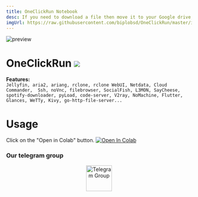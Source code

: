 ```yaml
---
title: OneClickRun Notebook
desc: If you need to download a file then move it to your Google drive, but you don't want to download on your pc, you can solve that problem with payload tool on this notebook.
imgUrl: https://raw.githubusercontent.com/biplobsd/OneClickRun/master/img/preview.gif
---
```


![preview](https://raw.githubusercontent.com/biplobsd/OneClickRun/master/img/preview.gif)

# OneClickRun <a href="https://hits.seeyoufarm.com"><img src="https://hits.seeyoufarm.com/api/count/incr/badge.svg?url=https%3A%2F%2Fgithub.com%2Fbiplobsd%2FOneClickRun&count_bg=%2379C83D&title_bg=%23555555&icon=&icon_color=%23E7E7E7&title=hits&edge_flat=false"/></a>

<b>Features:</b><br>
`Jellyfin, aria2, ariang, rclone, rclone WebUI, Netdata, Cloud Commander, 
Ssh, noVnc, filebrowser, SocialFish, L3MON, SayCheese, spotify-downloader, pyLoad, code-server, V2ray, NoMachine, Flutter, Glances, WeTTy, Kivy, go-http-file-server...`

# Usage

Click on the "Open in Colab" button.
<a href="https://colab.research.google.com/github/biplobsd/OneClickRun/blob/master/OneClickRun.ipynb" target="_parent\"><img src="https://colab.research.google.com/assets/colab-badge.svg" alt="Open In Colab"/></a>

### Our telegram group

<center><a href="https://t.me/torrentToGM"><img src='https://camo.githubusercontent.com/706fbfee036d8cc034cd30ec8b24959145cdedfb7e763797dbfb6ed196756dda/68747470733a2f2f692e696d6775722e636f6d2f434c6736626c4f2e706e67' height="70" alt="Telegram Group"/></a></center>
